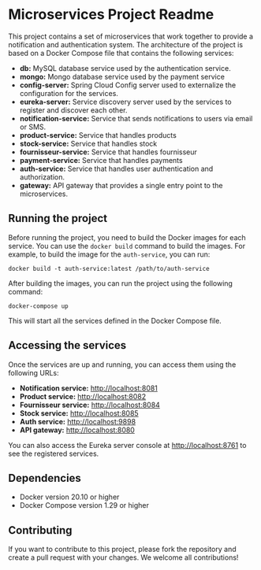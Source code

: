 
<!DOCTYPE html>
<html>
<head>
</head>
<body>
	<h1>Microservices Project Readme</h1>
<p>This project contains a set of microservices that work together to provide a notification and authentication system. The architecture of the project is based on a Docker Compose file that contains the following services:</p>

<ul>
	<li><strong>db:</strong> MySQL database service used by the authentication service.</li>
    <li><strong>mongo:</strong> Mongo database service used by the payment service</li>
	<li><strong>config-server:</strong> Spring Cloud Config server used to externalize the configuration for the services.</li>
	<li><strong>eureka-server:</strong> Service discovery server used by the services to register and discover each other.</li>
	<li><strong>notification-service:</strong> Service that sends notifications to users via email or SMS.</li>
    <li><strong>product-service:</strong> Service that handles products</li>
    <li><strong>stock-service:</strong> Service that handles stock</li>
    <li><strong>fournisseur-service:</strong> Service that handles fournisseur</li>
    <li><strong>payment-service:</strong> Service that handles payments</li>
	<li><strong>auth-service:</strong> Service that handles user authentication and authorization.</li>
	<li><strong>gateway:</strong> API gateway that provides a single entry point to the microservices.</li>
</ul>

<h2>Running the project</h2>

<p>Before running the project, you need to build the Docker images for each service. You can use the <code>docker build</code> command to build the images. For example, to build the image for the <code>auth-service</code>, you can run:</p>

<pre><code>docker build -t auth-service:latest /path/to/auth-service</code></pre>

<p>After building the images, you can run the project using the following command:</p>

<pre><code>docker-compose up</code></pre>

<p>This will start all the services defined in the Docker Compose file.</p>

<h2>Accessing the services</h2>

<p>Once the services are up and running, you can access them using the following URLs:</p>

<ul>
	<li><strong>Notification service:</strong> <a href="http://localhost:8081">http://localhost:8081</a></li>
	<li><strong>Product service:</strong> <a href="http://localhost:8082">http://localhost:8082</a></li>
	<li><strong>Fournisseur service:</strong> <a href="http://localhost:8084">http://localhost:8084</a></li>
	<li><strong>Stock service:</strong> <a href="http://localhost:8085">http://localhost:8085</a></li>
	<li><strong>Auth service:</strong> <a href="http://localhost:9898">http://localhost:9898</a></li>
	<li><strong>API gateway:</strong> <a href="http://localhost:8080">http://localhost:8080</a></li>
</ul>

<p>You can also access the Eureka server console at <a href="http://localhost:8761">http://localhost:8761</a> to see the registered services.</p>

<h2>Dependencies</h2>

<ul>
	<li>Docker version 20.10 or higher</li>
	<li>Docker Compose version 1.29 or higher</li>
</ul>

<h2>Contributing</h2>

<p>If you want to contribute to this project, please fork the repository and create a pull request with your changes. We welcome all contributions!</p>

</body>
</html>